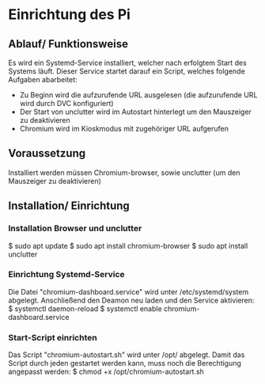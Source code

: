 # Einrichtung des Pi

## Ablauf/ Funktionsweise
Es wird ein Systemd-Service installiert, welcher nach erfolgtem Start des Systems läuft.
Dieser Service startet darauf ein Script, welches folgende Aufgaben abarbeitet:
 - Zu Beginn wird die aufzurufende URL ausgelesen (die aufzurufende URL wird durch DVC konfiguriert)
 - Der Start von unclutter wird im Autostart hinterlegt um den Mauszeiger zu deaktivieren
 - Chromium wird im Kioskmodus mit zugehöriger URL aufgerufen

## Voraussetzung
Installiert werden müssen Chromium-browser, sowie unclutter (um den Mauszeiger zu deaktivieren)

## Installation/ Einrichtung
### Installation Browser und unclutter
$ sudo apt update
$ sudo apt install chromium-browser
$ sudo apt install unclutter

### Einrichtung Systemd-Service
Die Datei "chromium-dashboard.service" wird unter /etc/systemd/system abgelegt.
Anschließend den Deamon neu laden und den Service aktivieren:
$ systemctl daemon-reload
$ systemctl enable chromium-dashboard.service

### Start-Script einrichten
Das Script "chromium-autostart.sh" wird unter /opt/ abgelegt.
Damit das Script durch jeden gestartet werden kann, muss noch die Berechtigung angepasst werden:
$ chmod +x /opt/chromium-autostart.sh
